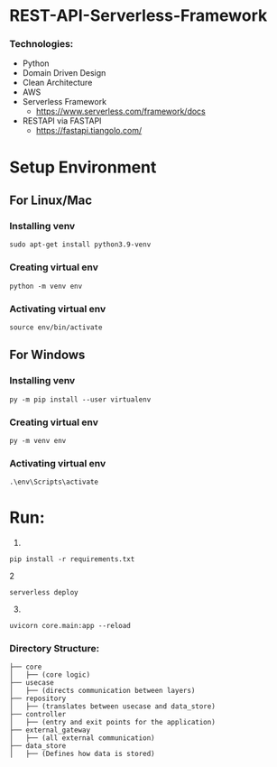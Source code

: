 # REST-API-Serverless-Framework

###  Technologies:
 - Python
 - Domain Driven Design
 - Clean Architecture
 - AWS
 - Serverless Framework
   - https://www.serverless.com/framework/docs
 - RESTAPI via FASTAPI
   - https://fastapi.tiangolo.com/

# Setup Environment
## For Linux/Mac
### Installing venv 
```shell 
sudo apt-get install python3.9-venv
```
### Creating virtual env
```shell 
python -m venv env
```
### Activating virtual env
```shell 
source env/bin/activate
```
## For Windows
### Installing venv
```shell 
py -m pip install --user virtualenv
```
### Creating virtual env
```shell 
py -m venv env
```
### Activating virtual env
```shell 
.\env\Scripts\activate
```

# Run:
1.
```shell
pip install -r requirements.txt
```
2
```shell
serverless deploy
```
3.
```shell
uvicorn core.main:app --reload
```
   
### Directory Structure:
```tree
├── core
│   ├── (core logic)
├── usecase
│   ├── (directs communication between layers)
├── repository
│   ├── (translates between usecase and data_store)
├── controller
│   ├── (entry and exit points for the application)
├── external_gateway
│   ├── (all external communication)
├── data_store
│   ├── (Defines how data is stored)
```
